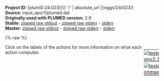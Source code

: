 **Project ID:** [plumID:24.023]({{ '/' | absolute_url }}eggs/24/023/)  
**Source:** input_apo/1/plumed.dat  
**Originally used with PLUMED version:** 2.9  
**Stable:** [zipped raw stdout](plumed.dat.plumed.stdout.txt.zip) - [zipped raw stderr](plumed.dat.plumed.stderr.txt.zip) - [stderr](plumed.dat.plumed.stderr)  
**Master:** [zipped raw stdout](plumed.dat.plumed_master.stdout.txt.zip) - [zipped raw stderr](plumed.dat.plumed_master.stderr.txt.zip) - [stderr](plumed.dat.plumed_master.stderr)  

{% raw %}
<div style="width: 100%; float:left">
<div style="width: 90%; float:left" id="value_details_data/input_apo/1/plumed.dat"> Click on the labels of the actions for more information on what each action computes </div>
<div style="width: 10%; float:left"><table><tr><td style="padding:1px"><a href="plumed.dat.plumed.stderr"><img src="https://img.shields.io/badge/v2.10-passing-green.svg" alt="tested onv2.10" /></a></td></tr><tr><td style="padding:1px"><a href="plumed.dat.plumed_master.stderr"><img src="https://img.shields.io/badge/master-passing-green.svg" alt="tested onmaster" /></a></td></tr></table></div></div>
<pre style="width=97%;">
<span class="plumedtooltip" style="color:green">RESTART<span class="right">Activate restart. <a href="https://www.plumed.org/doc-master/user-doc/html/_r_e_s_t_a_r_t.html" style="color:green">More details</a><i></i></span></span>
<span style="color:blue" class="comment">#coefficents calculated between state 3 and 2</span>
<br/><span style="display:none;" id="data/input_apo/1/plumed.dat">The RESTART action with label <b></b> calculates something</span><b name="data/input_apo/1/plumed.datd1" onclick='showPath("data/input_apo/1/plumed.dat","data/input_apo/1/plumed.datd1","data/input_apo/1/plumed.datd1","black")'>d1</b><span style="display:none;" id="data/input_apo/1/plumed.datd1">The DISTANCE action with label <b>d1</b> calculates the following quantities:<table  align="center" frame="void" width="95%" cellpadding="5%"><tr><td width="5%"><b> Quantity </b>  </td><td width="5%"><b> Type </b>  </td><td><b> Description </b> </td></tr><tr><td width="5%">d1</td><td width="5%"><font color="black">scalar</font></td><td>the DISTANCE between this pair of atoms</td></tr></table></span>: <span class="plumedtooltip" style="color:green">DISTANCE<span class="right">Calculate the distance between a pair of atoms. <a href="https://www.plumed.org/doc-master/user-doc/html/_d_i_s_t_a_n_c_e.html" style="color:green">More details</a><i></i></span></span> <span class="plumedtooltip">ATOMS<span class="right">the pair of atom that we are calculating the distance between<i></i></span></span>=243,751 <span style="color:blue" class="comment">#A-G</span>
<b name="data/input_apo/1/plumed.datd2" onclick='showPath("data/input_apo/1/plumed.dat","data/input_apo/1/plumed.datd2","data/input_apo/1/plumed.datd2","black")'>d2</b><span style="display:none;" id="data/input_apo/1/plumed.datd2">The DISTANCE action with label <b>d2</b> calculates the following quantities:<table  align="center" frame="void" width="95%" cellpadding="5%"><tr><td width="5%"><b> Quantity </b>  </td><td width="5%"><b> Type </b>  </td><td><b> Description </b> </td></tr><tr><td width="5%">d2</td><td width="5%"><font color="black">scalar</font></td><td>the DISTANCE between this pair of atoms</td></tr></table></span>: <span class="plumedtooltip" style="color:green">DISTANCE<span class="right">Calculate the distance between a pair of atoms. <a href="https://www.plumed.org/doc-master/user-doc/html/_d_i_s_t_a_n_c_e.html" style="color:green">More details</a><i></i></span></span> <span class="plumedtooltip">ATOMS<span class="right">the pair of atom that we are calculating the distance between<i></i></span></span>=243,784 <span style="color:blue" class="comment">#A-C</span>
<b name="data/input_apo/1/plumed.datd3" onclick='showPath("data/input_apo/1/plumed.dat","data/input_apo/1/plumed.datd3","data/input_apo/1/plumed.datd3","black")'>d3</b><span style="display:none;" id="data/input_apo/1/plumed.datd3">The DISTANCE action with label <b>d3</b> calculates the following quantities:<table  align="center" frame="void" width="95%" cellpadding="5%"><tr><td width="5%"><b> Quantity </b>  </td><td width="5%"><b> Type </b>  </td><td><b> Description </b> </td></tr><tr><td width="5%">d3</td><td width="5%"><font color="black">scalar</font></td><td>the DISTANCE between this pair of atoms</td></tr></table></span>: <span class="plumedtooltip" style="color:green">DISTANCE<span class="right">Calculate the distance between a pair of atoms. <a href="https://www.plumed.org/doc-master/user-doc/html/_d_i_s_t_a_n_c_e.html" style="color:green">More details</a><i></i></span></span> <span class="plumedtooltip">ATOMS<span class="right">the pair of atom that we are calculating the distance between<i></i></span></span>=243,787 <span style="color:blue" class="comment">#A-C</span>
<b name="data/input_apo/1/plumed.datd4" onclick='showPath("data/input_apo/1/plumed.dat","data/input_apo/1/plumed.datd4","data/input_apo/1/plumed.datd4","black")'>d4</b><span style="display:none;" id="data/input_apo/1/plumed.datd4">The DISTANCE action with label <b>d4</b> calculates the following quantities:<table  align="center" frame="void" width="95%" cellpadding="5%"><tr><td width="5%"><b> Quantity </b>  </td><td width="5%"><b> Type </b>  </td><td><b> Description </b> </td></tr><tr><td width="5%">d4</td><td width="5%"><font color="black">scalar</font></td><td>the DISTANCE between this pair of atoms</td></tr></table></span>: <span class="plumedtooltip" style="color:green">DISTANCE<span class="right">Calculate the distance between a pair of atoms. <a href="https://www.plumed.org/doc-master/user-doc/html/_d_i_s_t_a_n_c_e.html" style="color:green">More details</a><i></i></span></span> <span class="plumedtooltip">ATOMS<span class="right">the pair of atom that we are calculating the distance between<i></i></span></span>=243,794 <span style="color:blue" class="comment">#A-RIB</span>
<b name="data/input_apo/1/plumed.datd5" onclick='showPath("data/input_apo/1/plumed.dat","data/input_apo/1/plumed.datd5","data/input_apo/1/plumed.datd5","black")'>d5</b><span style="display:none;" id="data/input_apo/1/plumed.datd5">The DISTANCE action with label <b>d5</b> calculates the following quantities:<table  align="center" frame="void" width="95%" cellpadding="5%"><tr><td width="5%"><b> Quantity </b>  </td><td width="5%"><b> Type </b>  </td><td><b> Description </b> </td></tr><tr><td width="5%">d5</td><td width="5%"><font color="black">scalar</font></td><td>the DISTANCE between this pair of atoms</td></tr></table></span>: <span class="plumedtooltip" style="color:green">DISTANCE<span class="right">Calculate the distance between a pair of atoms. <a href="https://www.plumed.org/doc-master/user-doc/html/_d_i_s_t_a_n_c_e.html" style="color:green">More details</a><i></i></span></span> <span class="plumedtooltip">ATOMS<span class="right">the pair of atom that we are calculating the distance between<i></i></span></span>=243,800 <span style="color:blue" class="comment">#A-O</span>
<b name="data/input_apo/1/plumed.datd6" onclick='showPath("data/input_apo/1/plumed.dat","data/input_apo/1/plumed.datd6","data/input_apo/1/plumed.datd6","black")'>d6</b><span style="display:none;" id="data/input_apo/1/plumed.datd6">The DISTANCE action with label <b>d6</b> calculates the following quantities:<table  align="center" frame="void" width="95%" cellpadding="5%"><tr><td width="5%"><b> Quantity </b>  </td><td width="5%"><b> Type </b>  </td><td><b> Description </b> </td></tr><tr><td width="5%">d6</td><td width="5%"><font color="black">scalar</font></td><td>the DISTANCE between this pair of atoms</td></tr></table></span>: <span class="plumedtooltip" style="color:green">DISTANCE<span class="right">Calculate the distance between a pair of atoms. <a href="https://www.plumed.org/doc-master/user-doc/html/_d_i_s_t_a_n_c_e.html" style="color:green">More details</a><i></i></span></span> <span class="plumedtooltip">ATOMS<span class="right">the pair of atom that we are calculating the distance between<i></i></span></span>=246,751 <span style="color:blue" class="comment">#A-G</span>
<b name="data/input_apo/1/plumed.datd7" onclick='showPath("data/input_apo/1/plumed.dat","data/input_apo/1/plumed.datd7","data/input_apo/1/plumed.datd7","black")'>d7</b><span style="display:none;" id="data/input_apo/1/plumed.datd7">The DISTANCE action with label <b>d7</b> calculates the following quantities:<table  align="center" frame="void" width="95%" cellpadding="5%"><tr><td width="5%"><b> Quantity </b>  </td><td width="5%"><b> Type </b>  </td><td><b> Description </b> </td></tr><tr><td width="5%">d7</td><td width="5%"><font color="black">scalar</font></td><td>the DISTANCE between this pair of atoms</td></tr></table></span>: <span class="plumedtooltip" style="color:green">DISTANCE<span class="right">Calculate the distance between a pair of atoms. <a href="https://www.plumed.org/doc-master/user-doc/html/_d_i_s_t_a_n_c_e.html" style="color:green">More details</a><i></i></span></span> <span class="plumedtooltip">ATOMS<span class="right">the pair of atom that we are calculating the distance between<i></i></span></span>=246,784 <span style="color:blue" class="comment">#A-C</span>
<b name="data/input_apo/1/plumed.datd8" onclick='showPath("data/input_apo/1/plumed.dat","data/input_apo/1/plumed.datd8","data/input_apo/1/plumed.datd8","black")'>d8</b><span style="display:none;" id="data/input_apo/1/plumed.datd8">The DISTANCE action with label <b>d8</b> calculates the following quantities:<table  align="center" frame="void" width="95%" cellpadding="5%"><tr><td width="5%"><b> Quantity </b>  </td><td width="5%"><b> Type </b>  </td><td><b> Description </b> </td></tr><tr><td width="5%">d8</td><td width="5%"><font color="black">scalar</font></td><td>the DISTANCE between this pair of atoms</td></tr></table></span>: <span class="plumedtooltip" style="color:green">DISTANCE<span class="right">Calculate the distance between a pair of atoms. <a href="https://www.plumed.org/doc-master/user-doc/html/_d_i_s_t_a_n_c_e.html" style="color:green">More details</a><i></i></span></span> <span class="plumedtooltip">ATOMS<span class="right">the pair of atom that we are calculating the distance between<i></i></span></span>=246,787 <span style="color:blue" class="comment">#A-C</span>
<b name="data/input_apo/1/plumed.datd9" onclick='showPath("data/input_apo/1/plumed.dat","data/input_apo/1/plumed.datd9","data/input_apo/1/plumed.datd9","black")'>d9</b><span style="display:none;" id="data/input_apo/1/plumed.datd9">The DISTANCE action with label <b>d9</b> calculates the following quantities:<table  align="center" frame="void" width="95%" cellpadding="5%"><tr><td width="5%"><b> Quantity </b>  </td><td width="5%"><b> Type </b>  </td><td><b> Description </b> </td></tr><tr><td width="5%">d9</td><td width="5%"><font color="black">scalar</font></td><td>the DISTANCE between this pair of atoms</td></tr></table></span>: <span class="plumedtooltip" style="color:green">DISTANCE<span class="right">Calculate the distance between a pair of atoms. <a href="https://www.plumed.org/doc-master/user-doc/html/_d_i_s_t_a_n_c_e.html" style="color:green">More details</a><i></i></span></span> <span class="plumedtooltip">ATOMS<span class="right">the pair of atom that we are calculating the distance between<i></i></span></span>=246,794 <span style="color:blue" class="comment">#A-RIB</span>
<b name="data/input_apo/1/plumed.datd10" onclick='showPath("data/input_apo/1/plumed.dat","data/input_apo/1/plumed.datd10","data/input_apo/1/plumed.datd10","black")'>d10</b><span style="display:none;" id="data/input_apo/1/plumed.datd10">The DISTANCE action with label <b>d10</b> calculates the following quantities:<table  align="center" frame="void" width="95%" cellpadding="5%"><tr><td width="5%"><b> Quantity </b>  </td><td width="5%"><b> Type </b>  </td><td><b> Description </b> </td></tr><tr><td width="5%">d10</td><td width="5%"><font color="black">scalar</font></td><td>the DISTANCE between this pair of atoms</td></tr></table></span>: <span class="plumedtooltip" style="color:green">DISTANCE<span class="right">Calculate the distance between a pair of atoms. <a href="https://www.plumed.org/doc-master/user-doc/html/_d_i_s_t_a_n_c_e.html" style="color:green">More details</a><i></i></span></span> <span class="plumedtooltip">ATOMS<span class="right">the pair of atom that we are calculating the distance between<i></i></span></span>=246,800 <span style="color:blue" class="comment">#A-O</span>
<br/><b name="data/input_apo/1/plumed.datd1n" onclick='showPath("data/input_apo/1/plumed.dat","data/input_apo/1/plumed.datd1n","data/input_apo/1/plumed.datd1n","black")'>d1n</b><span style="display:none;" id="data/input_apo/1/plumed.datd1n">The CUSTOM action with label <b>d1n</b> calculates the following quantities:<table  align="center" frame="void" width="95%" cellpadding="5%"><tr><td width="5%"><b> Quantity </b>  </td><td width="5%"><b> Type </b>  </td><td><b> Description </b> </td></tr><tr><td width="5%">d1n</td><td width="5%"><font color="black">scalar</font></td><td>an arbitrary function</td></tr></table></span>: <span class="plumedtooltip" style="color:green">CUSTOM<span class="right">Calculate a combination of variables using a custom expression. <a href="https://www.plumed.org/doc-master/user-doc/html/_c_u_s_t_o_m.html" style="color:green">More details</a><i></i></span></span> <span class="plumedtooltip">ARG<span class="right">the values input to this function<i></i></span></span>=<b name="data/input_apo/1/plumed.datd1">d1</b> <span class="plumedtooltip">FUNC<span class="right">the function you wish to evaluate<i></i></span></span>=x/2.11 <span class="plumedtooltip">PERIODIC<span class="right">if the output of your function is periodic then you should specify the periodicity of the function<i></i></span></span>=NO
<b name="data/input_apo/1/plumed.datd2n" onclick='showPath("data/input_apo/1/plumed.dat","data/input_apo/1/plumed.datd2n","data/input_apo/1/plumed.datd2n","black")'>d2n</b><span style="display:none;" id="data/input_apo/1/plumed.datd2n">The CUSTOM action with label <b>d2n</b> calculates the following quantities:<table  align="center" frame="void" width="95%" cellpadding="5%"><tr><td width="5%"><b> Quantity </b>  </td><td width="5%"><b> Type </b>  </td><td><b> Description </b> </td></tr><tr><td width="5%">d2n</td><td width="5%"><font color="black">scalar</font></td><td>an arbitrary function</td></tr></table></span>: <span class="plumedtooltip" style="color:green">CUSTOM<span class="right">Calculate a combination of variables using a custom expression. <a href="https://www.plumed.org/doc-master/user-doc/html/_c_u_s_t_o_m.html" style="color:green">More details</a><i></i></span></span> <span class="plumedtooltip">ARG<span class="right">the values input to this function<i></i></span></span>=<b name="data/input_apo/1/plumed.datd2">d2</b> <span class="plumedtooltip">FUNC<span class="right">the function you wish to evaluate<i></i></span></span>=x/2.25 <span class="plumedtooltip">PERIODIC<span class="right">if the output of your function is periodic then you should specify the periodicity of the function<i></i></span></span>=NO
<b name="data/input_apo/1/plumed.datd3n" onclick='showPath("data/input_apo/1/plumed.dat","data/input_apo/1/plumed.datd3n","data/input_apo/1/plumed.datd3n","black")'>d3n</b><span style="display:none;" id="data/input_apo/1/plumed.datd3n">The CUSTOM action with label <b>d3n</b> calculates the following quantities:<table  align="center" frame="void" width="95%" cellpadding="5%"><tr><td width="5%"><b> Quantity </b>  </td><td width="5%"><b> Type </b>  </td><td><b> Description </b> </td></tr><tr><td width="5%">d3n</td><td width="5%"><font color="black">scalar</font></td><td>an arbitrary function</td></tr></table></span>: <span class="plumedtooltip" style="color:green">CUSTOM<span class="right">Calculate a combination of variables using a custom expression. <a href="https://www.plumed.org/doc-master/user-doc/html/_c_u_s_t_o_m.html" style="color:green">More details</a><i></i></span></span> <span class="plumedtooltip">ARG<span class="right">the values input to this function<i></i></span></span>=<b name="data/input_apo/1/plumed.datd3">d3</b> <span class="plumedtooltip">FUNC<span class="right">the function you wish to evaluate<i></i></span></span>=x/2.17 <span class="plumedtooltip">PERIODIC<span class="right">if the output of your function is periodic then you should specify the periodicity of the function<i></i></span></span>=NO
<b name="data/input_apo/1/plumed.datd4n" onclick='showPath("data/input_apo/1/plumed.dat","data/input_apo/1/plumed.datd4n","data/input_apo/1/plumed.datd4n","black")'>d4n</b><span style="display:none;" id="data/input_apo/1/plumed.datd4n">The CUSTOM action with label <b>d4n</b> calculates the following quantities:<table  align="center" frame="void" width="95%" cellpadding="5%"><tr><td width="5%"><b> Quantity </b>  </td><td width="5%"><b> Type </b>  </td><td><b> Description </b> </td></tr><tr><td width="5%">d4n</td><td width="5%"><font color="black">scalar</font></td><td>an arbitrary function</td></tr></table></span>: <span class="plumedtooltip" style="color:green">CUSTOM<span class="right">Calculate a combination of variables using a custom expression. <a href="https://www.plumed.org/doc-master/user-doc/html/_c_u_s_t_o_m.html" style="color:green">More details</a><i></i></span></span> <span class="plumedtooltip">ARG<span class="right">the values input to this function<i></i></span></span>=<b name="data/input_apo/1/plumed.datd4">d4</b> <span class="plumedtooltip">FUNC<span class="right">the function you wish to evaluate<i></i></span></span>=x/2.53 <span class="plumedtooltip">PERIODIC<span class="right">if the output of your function is periodic then you should specify the periodicity of the function<i></i></span></span>=NO
<b name="data/input_apo/1/plumed.datd5n" onclick='showPath("data/input_apo/1/plumed.dat","data/input_apo/1/plumed.datd5n","data/input_apo/1/plumed.datd5n","black")'>d5n</b><span style="display:none;" id="data/input_apo/1/plumed.datd5n">The CUSTOM action with label <b>d5n</b> calculates the following quantities:<table  align="center" frame="void" width="95%" cellpadding="5%"><tr><td width="5%"><b> Quantity </b>  </td><td width="5%"><b> Type </b>  </td><td><b> Description </b> </td></tr><tr><td width="5%">d5n</td><td width="5%"><font color="black">scalar</font></td><td>an arbitrary function</td></tr></table></span>: <span class="plumedtooltip" style="color:green">CUSTOM<span class="right">Calculate a combination of variables using a custom expression. <a href="https://www.plumed.org/doc-master/user-doc/html/_c_u_s_t_o_m.html" style="color:green">More details</a><i></i></span></span> <span class="plumedtooltip">ARG<span class="right">the values input to this function<i></i></span></span>=<b name="data/input_apo/1/plumed.datd5">d5</b> <span class="plumedtooltip">FUNC<span class="right">the function you wish to evaluate<i></i></span></span>=x/2.78 <span class="plumedtooltip">PERIODIC<span class="right">if the output of your function is periodic then you should specify the periodicity of the function<i></i></span></span>=NO
<b name="data/input_apo/1/plumed.datd6n" onclick='showPath("data/input_apo/1/plumed.dat","data/input_apo/1/plumed.datd6n","data/input_apo/1/plumed.datd6n","black")'>d6n</b><span style="display:none;" id="data/input_apo/1/plumed.datd6n">The CUSTOM action with label <b>d6n</b> calculates the following quantities:<table  align="center" frame="void" width="95%" cellpadding="5%"><tr><td width="5%"><b> Quantity </b>  </td><td width="5%"><b> Type </b>  </td><td><b> Description </b> </td></tr><tr><td width="5%">d6n</td><td width="5%"><font color="black">scalar</font></td><td>an arbitrary function</td></tr></table></span>: <span class="plumedtooltip" style="color:green">CUSTOM<span class="right">Calculate a combination of variables using a custom expression. <a href="https://www.plumed.org/doc-master/user-doc/html/_c_u_s_t_o_m.html" style="color:green">More details</a><i></i></span></span> <span class="plumedtooltip">ARG<span class="right">the values input to this function<i></i></span></span>=<b name="data/input_apo/1/plumed.datd6">d6</b> <span class="plumedtooltip">FUNC<span class="right">the function you wish to evaluate<i></i></span></span>=x/2.07 <span class="plumedtooltip">PERIODIC<span class="right">if the output of your function is periodic then you should specify the periodicity of the function<i></i></span></span>=NO
<b name="data/input_apo/1/plumed.datd7n" onclick='showPath("data/input_apo/1/plumed.dat","data/input_apo/1/plumed.datd7n","data/input_apo/1/plumed.datd7n","black")'>d7n</b><span style="display:none;" id="data/input_apo/1/plumed.datd7n">The CUSTOM action with label <b>d7n</b> calculates the following quantities:<table  align="center" frame="void" width="95%" cellpadding="5%"><tr><td width="5%"><b> Quantity </b>  </td><td width="5%"><b> Type </b>  </td><td><b> Description </b> </td></tr><tr><td width="5%">d7n</td><td width="5%"><font color="black">scalar</font></td><td>an arbitrary function</td></tr></table></span>: <span class="plumedtooltip" style="color:green">CUSTOM<span class="right">Calculate a combination of variables using a custom expression. <a href="https://www.plumed.org/doc-master/user-doc/html/_c_u_s_t_o_m.html" style="color:green">More details</a><i></i></span></span> <span class="plumedtooltip">ARG<span class="right">the values input to this function<i></i></span></span>=<b name="data/input_apo/1/plumed.datd7">d7</b> <span class="plumedtooltip">FUNC<span class="right">the function you wish to evaluate<i></i></span></span>=x/2.22 <span class="plumedtooltip">PERIODIC<span class="right">if the output of your function is periodic then you should specify the periodicity of the function<i></i></span></span>=NO
<b name="data/input_apo/1/plumed.datd8n" onclick='showPath("data/input_apo/1/plumed.dat","data/input_apo/1/plumed.datd8n","data/input_apo/1/plumed.datd8n","black")'>d8n</b><span style="display:none;" id="data/input_apo/1/plumed.datd8n">The CUSTOM action with label <b>d8n</b> calculates the following quantities:<table  align="center" frame="void" width="95%" cellpadding="5%"><tr><td width="5%"><b> Quantity </b>  </td><td width="5%"><b> Type </b>  </td><td><b> Description </b> </td></tr><tr><td width="5%">d8n</td><td width="5%"><font color="black">scalar</font></td><td>an arbitrary function</td></tr></table></span>: <span class="plumedtooltip" style="color:green">CUSTOM<span class="right">Calculate a combination of variables using a custom expression. <a href="https://www.plumed.org/doc-master/user-doc/html/_c_u_s_t_o_m.html" style="color:green">More details</a><i></i></span></span> <span class="plumedtooltip">ARG<span class="right">the values input to this function<i></i></span></span>=<b name="data/input_apo/1/plumed.datd8">d8</b> <span class="plumedtooltip">FUNC<span class="right">the function you wish to evaluate<i></i></span></span>=x/2.13 <span class="plumedtooltip">PERIODIC<span class="right">if the output of your function is periodic then you should specify the periodicity of the function<i></i></span></span>=NO
<b name="data/input_apo/1/plumed.datd9n" onclick='showPath("data/input_apo/1/plumed.dat","data/input_apo/1/plumed.datd9n","data/input_apo/1/plumed.datd9n","black")'>d9n</b><span style="display:none;" id="data/input_apo/1/plumed.datd9n">The CUSTOM action with label <b>d9n</b> calculates the following quantities:<table  align="center" frame="void" width="95%" cellpadding="5%"><tr><td width="5%"><b> Quantity </b>  </td><td width="5%"><b> Type </b>  </td><td><b> Description </b> </td></tr><tr><td width="5%">d9n</td><td width="5%"><font color="black">scalar</font></td><td>an arbitrary function</td></tr></table></span>: <span class="plumedtooltip" style="color:green">CUSTOM<span class="right">Calculate a combination of variables using a custom expression. <a href="https://www.plumed.org/doc-master/user-doc/html/_c_u_s_t_o_m.html" style="color:green">More details</a><i></i></span></span> <span class="plumedtooltip">ARG<span class="right">the values input to this function<i></i></span></span>=<b name="data/input_apo/1/plumed.datd1">d1</b> <span class="plumedtooltip">FUNC<span class="right">the function you wish to evaluate<i></i></span></span>=x/2.49 <span class="plumedtooltip">PERIODIC<span class="right">if the output of your function is periodic then you should specify the periodicity of the function<i></i></span></span>=NO
<b name="data/input_apo/1/plumed.datd10n" onclick='showPath("data/input_apo/1/plumed.dat","data/input_apo/1/plumed.datd10n","data/input_apo/1/plumed.datd10n","black")'>d10n</b><span style="display:none;" id="data/input_apo/1/plumed.datd10n">The CUSTOM action with label <b>d10n</b> calculates the following quantities:<table  align="center" frame="void" width="95%" cellpadding="5%"><tr><td width="5%"><b> Quantity </b>  </td><td width="5%"><b> Type </b>  </td><td><b> Description </b> </td></tr><tr><td width="5%">d10n</td><td width="5%"><font color="black">scalar</font></td><td>an arbitrary function</td></tr></table></span>: <span class="plumedtooltip" style="color:green">CUSTOM<span class="right">Calculate a combination of variables using a custom expression. <a href="https://www.plumed.org/doc-master/user-doc/html/_c_u_s_t_o_m.html" style="color:green">More details</a><i></i></span></span> <span class="plumedtooltip">ARG<span class="right">the values input to this function<i></i></span></span>=<b name="data/input_apo/1/plumed.datd10">d10</b> <span class="plumedtooltip">FUNC<span class="right">the function you wish to evaluate<i></i></span></span>=x/2.71 <span class="plumedtooltip">PERIODIC<span class="right">if the output of your function is periodic then you should specify the periodicity of the function<i></i></span></span>=NO


<span style="color:blue" class="comment">#hlda: COMBINE ARG=d1,d2,d3,d4,d5,d6,d7,d8,d9,d10 COEFFICIENTS=-14.815268,-15.319241,-13.384423,-7.26893,-7.971926,-16.557427,-14.808337,-14.668623,-9.334746,-9.811748 PERIODIC=NO</span>
<b name="data/input_apo/1/plumed.dathldaN" onclick='showPath("data/input_apo/1/plumed.dat","data/input_apo/1/plumed.dathldaN","data/input_apo/1/plumed.dathldaN","black")'>hldaN</b><span style="display:none;" id="data/input_apo/1/plumed.dathldaN">The COMBINE action with label <b>hldaN</b> calculates the following quantities:<table  align="center" frame="void" width="95%" cellpadding="5%"><tr><td width="5%"><b> Quantity </b>  </td><td width="5%"><b> Type </b>  </td><td><b> Description </b> </td></tr><tr><td width="5%">hldaN</td><td width="5%"><font color="black">scalar</font></td><td>a linear compbination</td></tr></table></span>: <span class="plumedtooltip" style="color:green">COMBINE<span class="right">Calculate a polynomial combination of a set of other variables. <a href="https://www.plumed.org/doc-master/user-doc/html/_c_o_m_b_i_n_e.html" style="color:green">More details</a><i></i></span></span> <span class="plumedtooltip">ARG<span class="right">the values input to this function<i></i></span></span>=<b name="data/input_apo/1/plumed.datd1n">d1n</b>,<b name="data/input_apo/1/plumed.datd2n">d2n</b>,<b name="data/input_apo/1/plumed.datd3n">d3n</b>,<b name="data/input_apo/1/plumed.datd4n">d4n</b>,<b name="data/input_apo/1/plumed.datd5n">d5n</b>,<b name="data/input_apo/1/plumed.datd6n">d6n</b>,<b name="data/input_apo/1/plumed.datd7n">d7n</b>,<b name="data/input_apo/1/plumed.datd8n">d8n</b>,<b name="data/input_apo/1/plumed.datd9n">d9n</b>,<b name="data/input_apo/1/plumed.datd10n">d10n</b> <span class="plumedtooltip">COEFFICIENTS<span class="right"> the coefficients of the arguments in your function<i></i></span></span>=-11.63344,-11.311855,-12.316635,-10.216072,-10.565613,-10.745473,-9.307333,-11.834765,-11.317639,-12.201419 <span class="plumedtooltip">PERIODIC<span class="right">if the output of your function is periodic then you should specify the periodicity of the function<i></i></span></span>=NO

<b name="data/input_apo/1/plumed.datWO" onclick='showPath("data/input_apo/1/plumed.dat","data/input_apo/1/plumed.datWO","data/input_apo/1/plumed.datWO","violet")'>WO</b><span style="display:none;" id="data/input_apo/1/plumed.datWO">The GROUP action with label <b>WO</b> calculates the following quantities:<table  align="center" frame="void" width="95%" cellpadding="5%"><tr><td width="5%"><b> Quantity </b>  </td><td width="5%"><b> Type </b>  </td><td><b> Description </b> </td></tr><tr><td width="5%">WO</td><td width="5%"><font color="violet">atoms</font></td><td>indices of atoms specified in GROUP</td></tr></table></span>: <span class="plumedtooltip" style="color:green">GROUP<span class="right">Define a group of atoms so that a particular list of atoms can be referenced with a single label in definitions of CVs or virtual atoms. <a href="https://www.plumed.org/doc-master/user-doc/html/_g_r_o_u_p.html" style="color:green">More details</a><i></i></span></span> <span class="plumedtooltip">ATOMS<span class="right">the numerical indexes for the set of atoms in the group<i></i></span></span>=1020-45543:4 <span style="color:blue" class="comment"># water molecules</span>
<b name="data/input_apo/1/plumed.datAWO" onclick='showPath("data/input_apo/1/plumed.dat","data/input_apo/1/plumed.datAWO","data/input_apo/1/plumed.datAWO","black")'>AWO</b><span style="display:none;" id="data/input_apo/1/plumed.datAWO">The COORDINATION action with label <b>AWO</b> calculates the following quantities:<table  align="center" frame="void" width="95%" cellpadding="5%"><tr><td width="5%"><b> Quantity </b>  </td><td width="5%"><b> Type </b>  </td><td><b> Description </b> </td></tr><tr><td width="5%">AWO</td><td width="5%"><font color="black">scalar</font></td><td>the value of the coordination</td></tr></table></span>: <span class="plumedtooltip" style="color:green">COORDINATION<span class="right">Calculate coordination numbers. <a href="https://www.plumed.org/doc-master/user-doc/html/_c_o_o_r_d_i_n_a_t_i_o_n.html" style="color:green">More details</a><i></i></span></span> <span class="plumedtooltip">GROUPA<span class="right">First list of atoms<i></i></span></span>=243 <span class="plumedtooltip">GROUPB<span class="right">Second list of atoms (if empty, N*(N-1)/2 pairs in GROUPA are counted)<i></i></span></span>=<b name="data/input_apo/1/plumed.datWO">WO</b> <span class="plumedtooltip">SWITCH<span class="right">This keyword is used if you want to employ an alternative to the continuous switching function defined above<i></i></span></span>={RATIONAL D_0=0.0 R_0=0.35 NN=6 MM=10} <span class="plumedtooltip">NLIST<span class="right"> Use a neighbor list to speed up the calculation<i></i></span></span> <span class="plumedtooltip">NL_CUTOFF<span class="right">The cutoff for the neighbor list<i></i></span></span>=2.0 <span class="plumedtooltip">NL_STRIDE<span class="right">The frequency with which we are updating the atoms in the neighbor list<i></i></span></span>=20

<b name="data/input_apo/1/plumed.datt1" onclick='showPath("data/input_apo/1/plumed.dat","data/input_apo/1/plumed.datt1","data/input_apo/1/plumed.datt1","black")'>t1</b><span style="display:none;" id="data/input_apo/1/plumed.datt1">The TORSION action with label <b>t1</b> calculates the following quantities:<table  align="center" frame="void" width="95%" cellpadding="5%"><tr><td width="5%"><b> Quantity </b>  </td><td width="5%"><b> Type </b>  </td><td><b> Description </b> </td></tr><tr><td width="5%">t1</td><td width="5%"><font color="black">scalar</font></td><td>the TORSION involving these atoms</td></tr></table></span>: <span class="plumedtooltip" style="color:green">TORSION<span class="right">Calculate a torsional angle. <a href="https://www.plumed.org/doc-master/user-doc/html/_t_o_r_s_i_o_n.html" style="color:green">More details</a><i></i></span></span> <span class="plumedtooltip">ATOMS<span class="right">the four atoms involved in the torsional angle<i></i></span></span>=225,228,229,232 <span style="color:blue" class="comment">#A, P-O-C-C</span>
<b name="data/input_apo/1/plumed.datt2" onclick='showPath("data/input_apo/1/plumed.dat","data/input_apo/1/plumed.datt2","data/input_apo/1/plumed.datt2","black")'>t2</b><span style="display:none;" id="data/input_apo/1/plumed.datt2">The TORSION action with label <b>t2</b> calculates the following quantities:<table  align="center" frame="void" width="95%" cellpadding="5%"><tr><td width="5%"><b> Quantity </b>  </td><td width="5%"><b> Type </b>  </td><td><b> Description </b> </td></tr><tr><td width="5%">t2</td><td width="5%"><font color="black">scalar</font></td><td>the TORSION involving these atoms</td></tr></table></span>: <span class="plumedtooltip" style="color:green">TORSION<span class="right">Calculate a torsional angle. <a href="https://www.plumed.org/doc-master/user-doc/html/_t_o_r_s_i_o_n.html" style="color:green">More details</a><i></i></span></span> <span class="plumedtooltip">ATOMS<span class="right">the four atoms involved in the torsional angle<i></i></span></span>=228,229,232,251 <span style="color:blue" class="comment">#A, O-C-C-C</span>
<b name="data/input_apo/1/plumed.datt3" onclick='showPath("data/input_apo/1/plumed.dat","data/input_apo/1/plumed.datt3","data/input_apo/1/plumed.datt3","black")'>t3</b><span style="display:none;" id="data/input_apo/1/plumed.datt3">The TORSION action with label <b>t3</b> calculates the following quantities:<table  align="center" frame="void" width="95%" cellpadding="5%"><tr><td width="5%"><b> Quantity </b>  </td><td width="5%"><b> Type </b>  </td><td><b> Description </b> </td></tr><tr><td width="5%">t3</td><td width="5%"><font color="black">scalar</font></td><td>the TORSION involving these atoms</td></tr></table></span>: <span class="plumedtooltip" style="color:green">TORSION<span class="right">Calculate a torsional angle. <a href="https://www.plumed.org/doc-master/user-doc/html/_t_o_r_s_i_o_n.html" style="color:green">More details</a><i></i></span></span> <span class="plumedtooltip">ATOMS<span class="right">the four atoms involved in the torsional angle<i></i></span></span>=229,232,251,257 <span style="color:blue" class="comment">#A C-C-C_O</span>
<b name="data/input_apo/1/plumed.datt4" onclick='showPath("data/input_apo/1/plumed.dat","data/input_apo/1/plumed.datt4","data/input_apo/1/plumed.datt4","black")'>t4</b><span style="display:none;" id="data/input_apo/1/plumed.datt4">The TORSION action with label <b>t4</b> calculates the following quantities:<table  align="center" frame="void" width="95%" cellpadding="5%"><tr><td width="5%"><b> Quantity </b>  </td><td width="5%"><b> Type </b>  </td><td><b> Description </b> </td></tr><tr><td width="5%">t4</td><td width="5%"><font color="black">scalar</font></td><td>the TORSION involving these atoms</td></tr></table></span>: <span class="plumedtooltip" style="color:green">TORSION<span class="right">Calculate a torsional angle. <a href="https://www.plumed.org/doc-master/user-doc/html/_t_o_r_s_i_o_n.html" style="color:green">More details</a><i></i></span></span> <span class="plumedtooltip">ATOMS<span class="right">the four atoms involved in the torsional angle<i></i></span></span>=232,251,257,258 <span style="color:blue" class="comment">#A C-C-O-P</span>
<b name="data/input_apo/1/plumed.datt5" onclick='showPath("data/input_apo/1/plumed.dat","data/input_apo/1/plumed.datt5","data/input_apo/1/plumed.datt5","black")'>t5</b><span style="display:none;" id="data/input_apo/1/plumed.datt5">The TORSION action with label <b>t5</b> calculates the following quantities:<table  align="center" frame="void" width="95%" cellpadding="5%"><tr><td width="5%"><b> Quantity </b>  </td><td width="5%"><b> Type </b>  </td><td><b> Description </b> </td></tr><tr><td width="5%">t5</td><td width="5%"><font color="black">scalar</font></td><td>the TORSION involving these atoms</td></tr></table></span>: <span class="plumedtooltip" style="color:green">TORSION<span class="right">Calculate a torsional angle. <a href="https://www.plumed.org/doc-master/user-doc/html/_t_o_r_s_i_o_n.html" style="color:green">More details</a><i></i></span></span> <span class="plumedtooltip">ATOMS<span class="right">the four atoms involved in the torsional angle<i></i></span></span>=251,257,258,261 <span style="color:blue" class="comment">#A C-O-P-O</span>
<b name="data/input_apo/1/plumed.datt6" onclick='showPath("data/input_apo/1/plumed.dat","data/input_apo/1/plumed.datt6","data/input_apo/1/plumed.datt6","black")'>t6</b><span style="display:none;" id="data/input_apo/1/plumed.datt6">The TORSION action with label <b>t6</b> calculates the following quantities:<table  align="center" frame="void" width="95%" cellpadding="5%"><tr><td width="5%"><b> Quantity </b>  </td><td width="5%"><b> Type </b>  </td><td><b> Description </b> </td></tr><tr><td width="5%">t6</td><td width="5%"><font color="black">scalar</font></td><td>the TORSION involving these atoms</td></tr></table></span>: <span class="plumedtooltip" style="color:green">TORSION<span class="right">Calculate a torsional angle. <a href="https://www.plumed.org/doc-master/user-doc/html/_t_o_r_s_i_o_n.html" style="color:green">More details</a><i></i></span></span> <span class="plumedtooltip">ATOMS<span class="right">the four atoms involved in the torsional angle<i></i></span></span>=257,258,261,262 <span style="color:blue" class="comment">#A-C  O-P-O-C</span>
<b name="data/input_apo/1/plumed.datt7" onclick='showPath("data/input_apo/1/plumed.dat","data/input_apo/1/plumed.datt7","data/input_apo/1/plumed.datt7","black")'>t7</b><span style="display:none;" id="data/input_apo/1/plumed.datt7">The TORSION action with label <b>t7</b> calculates the following quantities:<table  align="center" frame="void" width="95%" cellpadding="5%"><tr><td width="5%"><b> Quantity </b>  </td><td width="5%"><b> Type </b>  </td><td><b> Description </b> </td></tr><tr><td width="5%">t7</td><td width="5%"><font color="black">scalar</font></td><td>the TORSION involving these atoms</td></tr></table></span>: <span class="plumedtooltip" style="color:green">TORSION<span class="right">Calculate a torsional angle. <a href="https://www.plumed.org/doc-master/user-doc/html/_t_o_r_s_i_o_n.html" style="color:green">More details</a><i></i></span></span> <span class="plumedtooltip">ATOMS<span class="right">the four atoms involved in the torsional angle<i></i></span></span>=258,261,262,265 <span style="color:blue" class="comment">#C P-O-C-C</span>
<b name="data/input_apo/1/plumed.datt8" onclick='showPath("data/input_apo/1/plumed.dat","data/input_apo/1/plumed.datt8","data/input_apo/1/plumed.datt8","black")'>t8</b><span style="display:none;" id="data/input_apo/1/plumed.datt8">The TORSION action with label <b>t8</b> calculates the following quantities:<table  align="center" frame="void" width="95%" cellpadding="5%"><tr><td width="5%"><b> Quantity </b>  </td><td width="5%"><b> Type </b>  </td><td><b> Description </b> </td></tr><tr><td width="5%">t8</td><td width="5%"><font color="black">scalar</font></td><td>the TORSION involving these atoms</td></tr></table></span>: <span class="plumedtooltip" style="color:green">TORSION<span class="right">Calculate a torsional angle. <a href="https://www.plumed.org/doc-master/user-doc/html/_t_o_r_s_i_o_n.html" style="color:green">More details</a><i></i></span></span> <span class="plumedtooltip">ATOMS<span class="right">the four atoms involved in the torsional angle<i></i></span></span>=261,262,265,282 <span style="color:blue" class="comment">#C O-C-C-C</span>
<b name="data/input_apo/1/plumed.datt9" onclick='showPath("data/input_apo/1/plumed.dat","data/input_apo/1/plumed.datt9","data/input_apo/1/plumed.datt9","black")'>t9</b><span style="display:none;" id="data/input_apo/1/plumed.datt9">The TORSION action with label <b>t9</b> calculates the following quantities:<table  align="center" frame="void" width="95%" cellpadding="5%"><tr><td width="5%"><b> Quantity </b>  </td><td width="5%"><b> Type </b>  </td><td><b> Description </b> </td></tr><tr><td width="5%">t9</td><td width="5%"><font color="black">scalar</font></td><td>the TORSION involving these atoms</td></tr></table></span>: <span class="plumedtooltip" style="color:green">TORSION<span class="right">Calculate a torsional angle. <a href="https://www.plumed.org/doc-master/user-doc/html/_t_o_r_s_i_o_n.html" style="color:green">More details</a><i></i></span></span> <span class="plumedtooltip">ATOMS<span class="right">the four atoms involved in the torsional angle<i></i></span></span>=262,265,282,288 <span style="color:blue" class="comment">#C C-C-C-O</span>
<b name="data/input_apo/1/plumed.datt10" onclick='showPath("data/input_apo/1/plumed.dat","data/input_apo/1/plumed.datt10","data/input_apo/1/plumed.datt10","black")'>t10</b><span style="display:none;" id="data/input_apo/1/plumed.datt10">The TORSION action with label <b>t10</b> calculates the following quantities:<table  align="center" frame="void" width="95%" cellpadding="5%"><tr><td width="5%"><b> Quantity </b>  </td><td width="5%"><b> Type </b>  </td><td><b> Description </b> </td></tr><tr><td width="5%">t10</td><td width="5%"><font color="black">scalar</font></td><td>the TORSION involving these atoms</td></tr></table></span>: <span class="plumedtooltip" style="color:green">TORSION<span class="right">Calculate a torsional angle. <a href="https://www.plumed.org/doc-master/user-doc/html/_t_o_r_s_i_o_n.html" style="color:green">More details</a><i></i></span></span> <span class="plumedtooltip">ATOMS<span class="right">the four atoms involved in the torsional angle<i></i></span></span>=265,282,288,289 <span style="color:blue" class="comment">#C C-C-O-P</span>
<br/><b name="data/input_apo/1/plumed.datt-1" onclick='showPath("data/input_apo/1/plumed.dat","data/input_apo/1/plumed.datt-1","data/input_apo/1/plumed.datt-1","black")'>t-1</b><span style="display:none;" id="data/input_apo/1/plumed.datt-1">The TORSION action with label <b>t-1</b> calculates the following quantities:<table  align="center" frame="void" width="95%" cellpadding="5%"><tr><td width="5%"><b> Quantity </b>  </td><td width="5%"><b> Type </b>  </td><td><b> Description </b> </td></tr><tr><td width="5%">t-1</td><td width="5%"><font color="black">scalar</font></td><td>the TORSION involving these atoms</td></tr></table></span>: <span class="plumedtooltip" style="color:green">TORSION<span class="right">Calculate a torsional angle. <a href="https://www.plumed.org/doc-master/user-doc/html/_t_o_r_s_i_o_n.html" style="color:green">More details</a><i></i></span></span> <span class="plumedtooltip">ATOMS<span class="right">the four atoms involved in the torsional angle<i></i></span></span>=218,224,225,228 <span style="color:blue" class="comment">#G-A C-O-P-O</span>
<b name="data/input_apo/1/plumed.datt-2" onclick='showPath("data/input_apo/1/plumed.dat","data/input_apo/1/plumed.datt-2","data/input_apo/1/plumed.datt-2","black")'>t-2</b><span style="display:none;" id="data/input_apo/1/plumed.datt-2">The TORSION action with label <b>t-2</b> calculates the following quantities:<table  align="center" frame="void" width="95%" cellpadding="5%"><tr><td width="5%"><b> Quantity </b>  </td><td width="5%"><b> Type </b>  </td><td><b> Description </b> </td></tr><tr><td width="5%">t-2</td><td width="5%"><font color="black">scalar</font></td><td>the TORSION involving these atoms</td></tr></table></span>: <span class="plumedtooltip" style="color:green">TORSION<span class="right">Calculate a torsional angle. <a href="https://www.plumed.org/doc-master/user-doc/html/_t_o_r_s_i_o_n.html" style="color:green">More details</a><i></i></span></span> <span class="plumedtooltip">ATOMS<span class="right">the four atoms involved in the torsional angle<i></i></span></span>=198,218,224,225 <span style="color:blue" class="comment">#G-A C-C-O-P</span>
<br/><b name="data/input_apo/1/plumed.datene" onclick='showPath("data/input_apo/1/plumed.dat","data/input_apo/1/plumed.datene","data/input_apo/1/plumed.datene","black")'>ene</b><span style="display:none;" id="data/input_apo/1/plumed.datene">The ENERGY action with label <b>ene</b> calculates the following quantities:<table  align="center" frame="void" width="95%" cellpadding="5%"><tr><td width="5%"><b> Quantity </b>  </td><td width="5%"><b> Type </b>  </td><td><b> Description </b> </td></tr><tr><td width="5%">ene</td><td width="5%"><font color="black">scalar</font></td><td>the internal energy</td></tr></table></span>: <span class="plumedtooltip" style="color:green">ENERGY<span class="right">Calculate the total potential energy of the simulation box. <a href="https://www.plumed.org/doc-master/user-doc/html/_e_n_e_r_g_y.html" style="color:green">More details</a><i></i></span></span>
<br/><span id="data/input_apo/1/plumed.datdefopes_short"><span class="plumedtooltip" style="color:green">OPES_METAD_EXPLORE<span class="right">On-the-fly probability enhanced sampling with well-tempered target distribution in exploreation mode. This action has <a class="toggler" href='javascript:;' onclick='toggleDisplay("data/input_apo/1/plumed.datdefopes");'>hidden defaults</a>. <a href="https://www.plumed.org/doc-master/user-doc/html/_o_p_e_s__m_e_t_a_d__e_x_p_l_o_r_e.html">More details</a><i></i></span></span> ...
  <span class="plumedtooltip">LABEL<span class="right">a label for the action so that its output can be referenced in the input to other actions<i></i></span></span>=<b name="data/input_apo/1/plumed.datopes" onclick='showPath("data/input_apo/1/plumed.dat","data/input_apo/1/plumed.datopes","data/input_apo/1/plumed.datopes","black")'>opes</b><span style="display:none;" id="data/input_apo/1/plumed.datopes">The OPES_METAD_EXPLORE action with label <b>opes</b> calculates the following quantities:<table  align="center" frame="void" width="95%" cellpadding="5%"><tr><td width="5%"><b> Quantity </b>  </td><td width="5%"><b> Type </b>  </td><td><b> Description </b> </td></tr><tr><td width="5%">opes.bias</td><td width="5%"><font color="black">scalar</font></td><td>the instantaneous value of the bias potential</td></tr><tr><td width="5%">opes.rct</td><td width="5%"><font color="black">scalar</font></td><td>estimate of c(t). log(exp(beta V)/beta, should become flat as the simulation converges. Do NOT use for reweighting</td></tr><tr><td width="5%">opes.zed</td><td width="5%"><font color="black">scalar</font></td><td>estimate of Z_n. should become flat once no new CV-space region is explored</td></tr><tr><td width="5%">opes.neff</td><td width="5%"><font color="black">scalar</font></td><td>effective sample size</td></tr><tr><td width="5%">opes.nker</td><td width="5%"><font color="black">scalar</font></td><td>total number of compressed kernels used to represent the bias</td></tr><tr><td width="5%">opes.work</td><td width="5%"><font color="black">scalar</font></td><td>total accumulated work done by the bias</td></tr></table></span>
  <span class="plumedtooltip">ARG<span class="right">the labels of the scalars on which the bias will act<i></i></span></span>=<b name="data/input_apo/1/plumed.dathldaN">hldaN</b>
  <span class="plumedtooltip">SIGMA<span class="right"> the initial widths of the kernels, divided by the square root of gamma<i></i></span></span>=1
  <span class="plumedtooltip">FILE<span class="right"> a file in which the list of all deposited kernels is stored<i></i></span></span>=Kernels.data
  <span class="plumedtooltip">STATE_RFILE<span class="right">read from this file the compressed kernels and all the info needed to RESTART the simulation<i></i></span></span>=compressed.Kernels
  <span class="plumedtooltip">STATE_WFILE<span class="right">write to this file the compressed kernels and all the info needed to RESTART the simulation<i></i></span></span>=compressed.Kernels
  <span class="plumedtooltip">PACE<span class="right">the frequency for kernel deposition<i></i></span></span>=20000
  <span class="plumedtooltip">BARRIER<span class="right">the free energy barrier to be overcome<i></i></span></span>=20
  <span class="plumedtooltip">CALC_WORK<span class="right"> calculate the total accumulated work done by the bias since last restart<i></i></span></span>
... OPES_METAD_EXPLORE
</span><span id="data/input_apo/1/plumed.datdefopes_long" style="display:none;"><span class="plumedtooltip" style="color:green">OPES_METAD_EXPLORE<span class="right">On-the-fly probability enhanced sampling with well-tempered target distribution in exploreation mode. This action uses the <a class="toggler" href='javascript:;' onclick='toggleDisplay("data/input_apo/1/plumed.datdefopes");'>defaults shown here</a>. <a href="https://www.plumed.org/doc-master/user-doc/html/_o_p_e_s__m_e_t_a_d__e_x_p_l_o_r_e.html">More details</a><i></i></span></span> ...
  <span class="plumedtooltip">LABEL<span class="right">a label for the action so that its output can be referenced in the input to other actions<i></i></span></span>=<b name="data/input_apo/1/plumed.datopes" onclick='showPath("data/input_apo/1/plumed.dat","data/input_apo/1/plumed.datopes","data/input_apo/1/plumed.datopes","black")'>opes</b>
  <span class="plumedtooltip">ARG<span class="right">the labels of the scalars on which the bias will act<i></i></span></span>=<b name="data/input_apo/1/plumed.dathldaN">hldaN</b>
  <span class="plumedtooltip">SIGMA<span class="right"> the initial widths of the kernels, divided by the square root of gamma<i></i></span></span>=1
  <span class="plumedtooltip">FILE<span class="right"> a file in which the list of all deposited kernels is stored<i></i></span></span>=Kernels.data
  <span class="plumedtooltip">STATE_RFILE<span class="right">read from this file the compressed kernels and all the info needed to RESTART the simulation<i></i></span></span>=compressed.Kernels
  <span class="plumedtooltip">STATE_WFILE<span class="right">write to this file the compressed kernels and all the info needed to RESTART the simulation<i></i></span></span>=compressed.Kernels
  <span class="plumedtooltip">PACE<span class="right">the frequency for kernel deposition<i></i></span></span>=20000
  <span class="plumedtooltip">BARRIER<span class="right">the free energy barrier to be overcome<i></i></span></span>=20
  <span class="plumedtooltip">CALC_WORK<span class="right"> calculate the total accumulated work done by the bias since last restart<i></i></span></span>
 <span class="plumedtooltip">TEMP<span class="right"> temperature<i></i></span></span>=-1 <span class="plumedtooltip">COMPRESSION_THRESHOLD<span class="right"> merge kernels if closer than this threshold, in units of sigma<i></i></span></span>=1
... OPES_METAD_EXPLORE
</span><br/><span id="data/input_apo/1/plumed.datdefopesE1_short"><span class="plumedtooltip" style="color:green">OPES_METAD_EXPLORE<span class="right">On-the-fly probability enhanced sampling with well-tempered target distribution in exploreation mode. This action has <a class="toggler" href='javascript:;' onclick='toggleDisplay("data/input_apo/1/plumed.datdefopesE1");'>hidden defaults</a>. <a href="https://www.plumed.org/doc-master/user-doc/html/_o_p_e_s__m_e_t_a_d__e_x_p_l_o_r_e.html">More details</a><i></i></span></span> ...
  <span class="plumedtooltip">LABEL<span class="right">a label for the action so that its output can be referenced in the input to other actions<i></i></span></span>=<b name="data/input_apo/1/plumed.datopesE1" onclick='showPath("data/input_apo/1/plumed.dat","data/input_apo/1/plumed.datopesE1","data/input_apo/1/plumed.datopesE1","black")'>opesE1</b><span style="display:none;" id="data/input_apo/1/plumed.datopesE1">The OPES_METAD_EXPLORE action with label <b>opesE1</b> calculates the following quantities:<table  align="center" frame="void" width="95%" cellpadding="5%"><tr><td width="5%"><b> Quantity </b>  </td><td width="5%"><b> Type </b>  </td><td><b> Description </b> </td></tr><tr><td width="5%">opesE1.bias</td><td width="5%"><font color="black">scalar</font></td><td>the instantaneous value of the bias potential</td></tr><tr><td width="5%">opesE1.rct</td><td width="5%"><font color="black">scalar</font></td><td>estimate of c(t). log(exp(beta V)/beta, should become flat as the simulation converges. Do NOT use for reweighting</td></tr><tr><td width="5%">opesE1.zed</td><td width="5%"><font color="black">scalar</font></td><td>estimate of Z_n. should become flat once no new CV-space region is explored</td></tr><tr><td width="5%">opesE1.neff</td><td width="5%"><font color="black">scalar</font></td><td>effective sample size</td></tr><tr><td width="5%">opesE1.nker</td><td width="5%"><font color="black">scalar</font></td><td>total number of compressed kernels used to represent the bias</td></tr><tr><td width="5%">opesE1.work</td><td width="5%"><font color="black">scalar</font></td><td>total accumulated work done by the bias</td></tr></table></span>
  <span class="plumedtooltip">ARG<span class="right">the labels of the scalars on which the bias will act<i></i></span></span>=<b name="data/input_apo/1/plumed.datAWO">AWO</b>
  <span class="plumedtooltip">SIGMA<span class="right"> the initial widths of the kernels, divided by the square root of gamma<i></i></span></span>=1
  <span class="plumedtooltip">FILE<span class="right"> a file in which the list of all deposited kernels is stored<i></i></span></span>=Kernels1.data
  <span class="plumedtooltip">STATE_RFILE<span class="right">read from this file the compressed kernels and all the info needed to RESTART the simulation<i></i></span></span>=compressed.Kernels1
  <span class="plumedtooltip">STATE_WFILE<span class="right">write to this file the compressed kernels and all the info needed to RESTART the simulation<i></i></span></span>=compressed.Kernels1
  <span class="plumedtooltip">PACE<span class="right">the frequency for kernel deposition<i></i></span></span>=40000
  <span class="plumedtooltip">BARRIER<span class="right">the free energy barrier to be overcome<i></i></span></span>=3
  <span class="plumedtooltip">CALC_WORK<span class="right"> calculate the total accumulated work done by the bias since last restart<i></i></span></span>
... OPES_METAD_EXPLORE
</span><span id="data/input_apo/1/plumed.datdefopesE1_long" style="display:none;"><span class="plumedtooltip" style="color:green">OPES_METAD_EXPLORE<span class="right">On-the-fly probability enhanced sampling with well-tempered target distribution in exploreation mode. This action uses the <a class="toggler" href='javascript:;' onclick='toggleDisplay("data/input_apo/1/plumed.datdefopesE1");'>defaults shown here</a>. <a href="https://www.plumed.org/doc-master/user-doc/html/_o_p_e_s__m_e_t_a_d__e_x_p_l_o_r_e.html">More details</a><i></i></span></span> ...
  <span class="plumedtooltip">LABEL<span class="right">a label for the action so that its output can be referenced in the input to other actions<i></i></span></span>=<b name="data/input_apo/1/plumed.datopesE1" onclick='showPath("data/input_apo/1/plumed.dat","data/input_apo/1/plumed.datopesE1","data/input_apo/1/plumed.datopesE1","black")'>opesE1</b>
  <span class="plumedtooltip">ARG<span class="right">the labels of the scalars on which the bias will act<i></i></span></span>=<b name="data/input_apo/1/plumed.datAWO">AWO</b>
  <span class="plumedtooltip">SIGMA<span class="right"> the initial widths of the kernels, divided by the square root of gamma<i></i></span></span>=1
  <span class="plumedtooltip">FILE<span class="right"> a file in which the list of all deposited kernels is stored<i></i></span></span>=Kernels1.data
  <span class="plumedtooltip">STATE_RFILE<span class="right">read from this file the compressed kernels and all the info needed to RESTART the simulation<i></i></span></span>=compressed.Kernels1
  <span class="plumedtooltip">STATE_WFILE<span class="right">write to this file the compressed kernels and all the info needed to RESTART the simulation<i></i></span></span>=compressed.Kernels1
  <span class="plumedtooltip">PACE<span class="right">the frequency for kernel deposition<i></i></span></span>=40000
  <span class="plumedtooltip">BARRIER<span class="right">the free energy barrier to be overcome<i></i></span></span>=3
  <span class="plumedtooltip">CALC_WORK<span class="right"> calculate the total accumulated work done by the bias since last restart<i></i></span></span>
 <span class="plumedtooltip">TEMP<span class="right"> temperature<i></i></span></span>=-1 <span class="plumedtooltip">COMPRESSION_THRESHOLD<span class="right"> merge kernels if closer than this threshold, in units of sigma<i></i></span></span>=1
... OPES_METAD_EXPLORE
</span><br/><span id="data/input_apo/1/plumed.datdefecv_short"><b name="data/input_apo/1/plumed.datecv" onclick='showPath("data/input_apo/1/plumed.dat","data/input_apo/1/plumed.datecv","data/input_apo/1/plumed.datecv","black")'>ecv</b><span style="display:none;" id="data/input_apo/1/plumed.datecv">The ECV_MULTITHERMAL action with label <b>ecv</b> calculates the following quantities:<table  align="center" frame="void" width="95%" cellpadding="5%"><tr><td width="5%"><b> Quantity </b>  </td><td width="5%"><b> Type </b>  </td><td><b> Description </b> </td></tr><tr><td width="5%">ecv.ene</td><td width="5%"><font color="black">scalar</font></td><td>the value of the argument named ene</td></tr></table></span>: <span class="plumedtooltip" style="color:green">ECV_MULTITHERMAL<span class="right">Expand a simulation to sample multiple temperatures simultaneously. This action has <a class="toggler" href='javascript:;' onclick='toggleDisplay("data/input_apo/1/plumed.datdefecv");'>hidden defaults</a>. <a href="https://www.plumed.org/doc-master/user-doc/html/_e_c_v__m_u_l_t_i_t_h_e_r_m_a_l.html">More details</a><i></i></span></span> <span class="plumedtooltip">ARG<span class="right">the label of the internal energy of the system<i></i></span></span>=<b name="data/input_apo/1/plumed.datene">ene</b> <span class="plumedtooltip">TEMP_MIN<span class="right">the minimum of the temperature range<i></i></span></span>=299 <span class="plumedtooltip">TEMP_MAX<span class="right">the maximum of the temperature range<i></i></span></span>=302
</span><span id="data/input_apo/1/plumed.datdefecv_long" style="display:none;"><b name="data/input_apo/1/plumed.datecv" onclick='showPath("data/input_apo/1/plumed.dat","data/input_apo/1/plumed.datecv","data/input_apo/1/plumed.datecv","black")'>ecv</b>: <span class="plumedtooltip" style="color:green">ECV_MULTITHERMAL<span class="right">Expand a simulation to sample multiple temperatures simultaneously. This action uses the <a class="toggler" href='javascript:;' onclick='toggleDisplay("data/input_apo/1/plumed.datdefecv");'>defaults shown here</a>. <a href="https://www.plumed.org/doc-master/user-doc/html/_e_c_v__m_u_l_t_i_t_h_e_r_m_a_l.html">More details</a><i></i></span></span> <span class="plumedtooltip">ARG<span class="right">the label of the internal energy of the system<i></i></span></span>=<b name="data/input_apo/1/plumed.datene">ene</b> <span class="plumedtooltip">TEMP_MIN<span class="right">the minimum of the temperature range<i></i></span></span>=299 <span class="plumedtooltip">TEMP_MAX<span class="right">the maximum of the temperature range<i></i></span></span>=302  <span class="plumedtooltip">TEMP<span class="right"> temperature<i></i></span></span>=-1
</span><span id="data/input_apo/1/plumed.datdefopesX_short"><b name="data/input_apo/1/plumed.datopesX" onclick='showPath("data/input_apo/1/plumed.dat","data/input_apo/1/plumed.datopesX","data/input_apo/1/plumed.datopesX","black")'>opesX</b><span style="display:none;" id="data/input_apo/1/plumed.datopesX">The OPES_EXPANDED action with label <b>opesX</b> calculates the following quantities:<table  align="center" frame="void" width="95%" cellpadding="5%"><tr><td width="5%"><b> Quantity </b>  </td><td width="5%"><b> Type </b>  </td><td><b> Description </b> </td></tr><tr><td width="5%">opesX.bias</td><td width="5%"><font color="black">scalar</font></td><td>the instantaneous value of the bias potential</td></tr></table></span>: <span class="plumedtooltip" style="color:green">OPES_EXPANDED<span class="right">On-the-fly probability enhanced sampling with expanded ensembles for the target distribution. This action has <a class="toggler" href='javascript:;' onclick='toggleDisplay("data/input_apo/1/plumed.datdefopesX");'>hidden defaults</a>. <a href="https://www.plumed.org/doc-master/user-doc/html/_o_p_e_s__e_x_p_a_n_d_e_d.html">More details</a><i></i></span></span> <span class="plumedtooltip">ARG<span class="right">the label of the ECVs that define the expansion<i></i></span></span>=<b name="data/input_apo/1/plumed.datecv">ecv.*</b> <span class="plumedtooltip">FILE<span class="right"> a file with the estimate of the relative Delta F for each component of the target and of the global c(t)<i></i></span></span>=DeltaFs.data <span class="plumedtooltip">PACE<span class="right">how often the bias is updated<i></i></span></span>=200 
</span><span id="data/input_apo/1/plumed.datdefopesX_long" style="display:none;"><b name="data/input_apo/1/plumed.datopesX" onclick='showPath("data/input_apo/1/plumed.dat","data/input_apo/1/plumed.datopesX","data/input_apo/1/plumed.datopesX","black")'>opesX</b>: <span class="plumedtooltip" style="color:green">OPES_EXPANDED<span class="right">On-the-fly probability enhanced sampling with expanded ensembles for the target distribution. This action uses the <a class="toggler" href='javascript:;' onclick='toggleDisplay("data/input_apo/1/plumed.datdefopesX");'>defaults shown here</a>. <a href="https://www.plumed.org/doc-master/user-doc/html/_o_p_e_s__e_x_p_a_n_d_e_d.html">More details</a><i></i></span></span> <span class="plumedtooltip">ARG<span class="right">the label of the ECVs that define the expansion<i></i></span></span>=<b name="data/input_apo/1/plumed.datecv">ecv.*</b> <span class="plumedtooltip">FILE<span class="right"> a file with the estimate of the relative Delta F for each component of the target and of the global c(t)<i></i></span></span>=DeltaFs.data <span class="plumedtooltip">PACE<span class="right">how often the bias is updated<i></i></span></span>=200  <span class="plumedtooltip">OBSERVATION_STEPS<span class="right"> number of unbiased initial PACE steps to collect statistics for initialization<i></i></span></span>=100 <span class="plumedtooltip">PRINT_STRIDE<span class="right"> stride for printing to DELTAFS file, in units of PACE<i></i></span></span>=100
</span><br/><span class="plumedtooltip" style="color:green">PRINT<span class="right">Print quantities to a file. <a href="https://www.plumed.org/doc-master/user-doc/html/_p_r_i_n_t.html" style="color:green">More details</a><i></i></span></span> <span class="plumedtooltip">ARG<span class="right">the labels of the values that you would like to print to the file<i></i></span></span>=<b name="data/input_apo/1/plumed.dathldaN">hldaN</b>,<b name="data/input_apo/1/plumed.datAWO">AWO</b>,<b name="data/input_apo/1/plumed.datt2">t2</b>,<b name="data/input_apo/1/plumed.datt3">t3</b>,<b name="data/input_apo/1/plumed.datt4">t4</b>,<b name="data/input_apo/1/plumed.datt5">t5</b>,<b name="data/input_apo/1/plumed.datt6">t6</b>,<b name="data/input_apo/1/plumed.datene">ene</b>,<b name="data/input_apo/1/plumed.datopes">opes.bias</b>,<b name="data/input_apo/1/plumed.datopesE1">opesE1.bias</b>,<b name="data/input_apo/1/plumed.datopesX">opesX.bias</b> <span class="plumedtooltip">FILE<span class="right">the name of the file on which to output these quantities<i></i></span></span>=COLVAR <span class="plumedtooltip">STRIDE<span class="right"> the frequency with which the quantities of interest should be output<i></i></span></span>=500
</pre>
{% endraw %}
